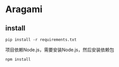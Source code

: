 # Aragami

## install

```
pip install -r requirements.txt
```

项目依赖Node.js，需要安装Node.js，然后安装依赖包

```
npm install
```